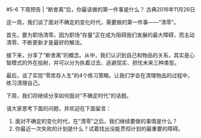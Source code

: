 #5-6 下周预告 | “断舍离”后，你最该做的第一件事是什么？
古典2016年11月26日

这一周，我们谈了面对不确定的变化时代，需要做的第一件事——“清零”。

首先，要为职场清零。因为职场“存量”正在成为阻碍我们发展的最大障碍，而主动清零、不断更新才是最好的解法。

接下来，分享了“断舍离”的概念。从中，我们认识到自己和物品的关系，其实是心智模式的外在投射，并可以分为执着过去、逃避现实、担忧未来三种类型。

最后，谈了实现“零库存人生”的4个练习策略。让我们学会在清理物品的过程中，练习清理自己。

下周，我们将继续分享如何面对“不确定时代”的话题。

请大家思考下面的问题，并欢迎在下面留言：

1. 面对不确定的变化时代，在“清零”之后，我们继续要做的事情是什么？
2. 你最近一次失败的计划是什么？试着找出没能贯彻计划的最重要的障碍。